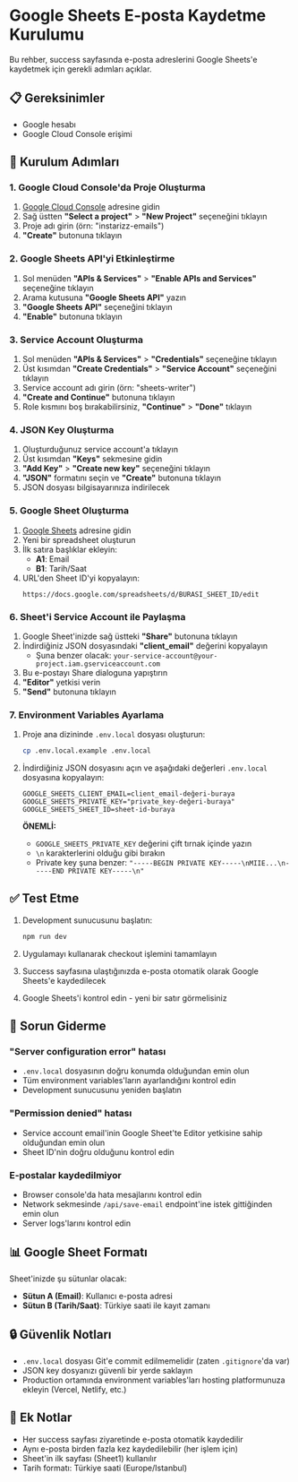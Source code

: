 # Google Sheets E-posta Kaydetme Kurulumu

Bu rehber, success sayfasında e-posta adreslerini Google Sheets'e kaydetmek için gerekli adımları açıklar.

## 📋 Gereksinimler

- Google hesabı
- Google Cloud Console erişimi

## 🚀 Kurulum Adımları

### 1. Google Cloud Console'da Proje Oluşturma

1. [Google Cloud Console](https://console.cloud.google.com/) adresine gidin
2. Sağ üstten **"Select a project"** > **"New Project"** seçeneğini tıklayın
3. Proje adı girin (örn: "instarizz-emails")
4. **"Create"** butonuna tıklayın

### 2. Google Sheets API'yi Etkinleştirme

1. Sol menüden **"APIs & Services"** > **"Enable APIs and Services"** seçeneğine tıklayın
2. Arama kutusuna **"Google Sheets API"** yazın
3. **"Google Sheets API"** seçeneğini tıklayın
4. **"Enable"** butonuna tıklayın

### 3. Service Account Oluşturma

1. Sol menüden **"APIs & Services"** > **"Credentials"** seçeneğine tıklayın
2. Üst kısımdan **"Create Credentials"** > **"Service Account"** seçeneğini tıklayın
3. Service account adı girin (örn: "sheets-writer")
4. **"Create and Continue"** butonuna tıklayın
5. Role kısmını boş bırakabilirsiniz, **"Continue"** > **"Done"** tıklayın

### 4. JSON Key Oluşturma

1. Oluşturduğunuz service account'a tıklayın
2. Üst kısımdan **"Keys"** sekmesine gidin
3. **"Add Key"** > **"Create new key"** seçeneğini tıklayın
4. **"JSON"** formatını seçin ve **"Create"** butonuna tıklayın
5. JSON dosyası bilgisayarınıza indirilecek

### 5. Google Sheet Oluşturma

1. [Google Sheets](https://sheets.google.com/) adresine gidin
2. Yeni bir spreadsheet oluşturun
3. İlk satıra başlıklar ekleyin:
   - **A1**: Email
   - **B1**: Tarih/Saat
4. URL'den Sheet ID'yi kopyalayın:
   ```
   https://docs.google.com/spreadsheets/d/BURASI_SHEET_ID/edit
   ```

### 6. Sheet'i Service Account ile Paylaşma

1. Google Sheet'inizde sağ üstteki **"Share"** butonuna tıklayın
2. İndirdiğiniz JSON dosyasındaki **"client_email"** değerini kopyalayın
   - Şuna benzer olacak: `your-service-account@your-project.iam.gserviceaccount.com`
3. Bu e-postayı Share dialoguna yapıştırın
4. **"Editor"** yetkisi verin
5. **"Send"** butonuna tıklayın

### 7. Environment Variables Ayarlama

1. Proje ana dizininde `.env.local` dosyası oluşturun:
   ```bash
   cp .env.local.example .env.local
   ```

2. İndirdiğiniz JSON dosyasını açın ve aşağıdaki değerleri `.env.local` dosyasına kopyalayın:

   ```env
   GOOGLE_SHEETS_CLIENT_EMAIL=client_email-değeri-buraya
   GOOGLE_SHEETS_PRIVATE_KEY="private_key-değeri-buraya"
   GOOGLE_SHEETS_SHEET_ID=sheet-id-buraya
   ```

   **ÖNEMLİ:**
   - `GOOGLE_SHEETS_PRIVATE_KEY` değerini çift tırnak içinde yazın
   - `\n` karakterlerini olduğu gibi bırakın
   - Private key şuna benzer: `"-----BEGIN PRIVATE KEY-----\nMIIE...\n-----END PRIVATE KEY-----\n"`

## ✅ Test Etme

1. Development sunucusunu başlatın:
   ```bash
   npm run dev
   ```

2. Uygulamayı kullanarak checkout işlemini tamamlayın
3. Success sayfasına ulaştığınızda e-posta otomatik olarak Google Sheets'e kaydedilecek
4. Google Sheets'i kontrol edin - yeni bir satır görmelisiniz

## 🔧 Sorun Giderme

### "Server configuration error" hatası
- `.env.local` dosyasının doğru konumda olduğundan emin olun
- Tüm environment variables'ların ayarlandığını kontrol edin
- Development sunucusunu yeniden başlatın

### "Permission denied" hatası
- Service account email'inin Google Sheet'te Editor yetkisine sahip olduğundan emin olun
- Sheet ID'nin doğru olduğunu kontrol edin

### E-postalar kaydedilmiyor
- Browser console'da hata mesajlarını kontrol edin
- Network sekmesinde `/api/save-email` endpoint'ine istek gittiğinden emin olun
- Server logs'larını kontrol edin

## 📊 Google Sheet Formatı

Sheet'inizde şu sütunlar olacak:
- **Sütun A (Email)**: Kullanıcı e-posta adresi
- **Sütun B (Tarih/Saat)**: Türkiye saati ile kayıt zamanı

## 🔒 Güvenlik Notları

- `.env.local` dosyası Git'e commit edilmemelidir (zaten `.gitignore`'da var)
- JSON key dosyanızı güvenli bir yerde saklayın
- Production ortamında environment variables'ları hosting platformunuza ekleyin (Vercel, Netlify, etc.)

## 📝 Ek Notlar

- Her success sayfası ziyaretinde e-posta otomatik kaydedilir
- Aynı e-posta birden fazla kez kaydedilebilir (her işlem için)
- Sheet'in ilk sayfası (Sheet1) kullanılır
- Tarih formatı: Türkiye saati (Europe/Istanbul)
